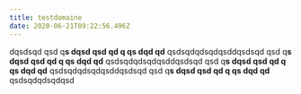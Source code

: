 ```yaml
---
title: testdomaine
date: 2020-06-21T09:22:56.496Z
---
```

dqsdsqd qsd q**s dqsd qsd qd q qs dqd qd**   qsdsqdqdsqdqsddqsdsqd qsd q**s dqsd qsd qd q qs dqd qd**   qsdsqdqdsqdqsddqsdsqd qsd q**s dqsd qsd qd q qs dqd qd**   qsdsqdqdsqdqsddqsdsqd qsd q**s dqsd qsd qd q qs dqd qd**   qsdsqdqdsqdqsd